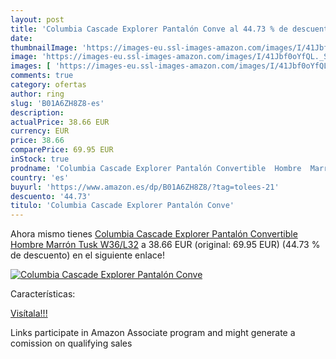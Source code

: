 ```yaml
---
layout: post
title: 'Columbia Cascade Explorer Pantalón Conve al 44.73 % de descuento'
date: 
thumbnailImage: 'https://images-eu.ssl-images-amazon.com/images/I/41Jbf0oYfQL._SL200_.jpg'
image: 'https://images-eu.ssl-images-amazon.com/images/I/41Jbf0oYfQL._SL200_.jpg'
images: [ 'https://images-eu.ssl-images-amazon.com/images/I/41Jbf0oYfQL._SL200_.jpg' ]
comments: true
category: ofertas
author: ring
slug: 'B01A6ZH8Z8-es'
description:
actualPrice: 38.66 EUR
currency: EUR
price: 38.66
comparePrice: 69.95 EUR
inStock: true
prodname: 'Columbia Cascade Explorer Pantalón Convertible  Hombre  Marrón  Tusk   W36/L32'
country: 'es'
buyurl: 'https://www.amazon.es/dp/B01A6ZH8Z8/?tag=tolees-21'
descuento: '44.73'
titulo: 'Columbia Cascade Explorer Pantalón Conve'
---
```


Ahora mismo tienes [Columbia Cascade Explorer Pantalón Convertible  Hombre  Marrón  Tusk   W36/L32](https://www.amazon.es/dp/B01A6ZH8Z8/?tag=tolees-21) a 38.66 EUR (original: 69.95 EUR) (44.73 %  de descuento) en el siguiente enlace!

[![Columbia Cascade Explorer Pantalón Conve](https://images-eu.ssl-images-amazon.com/images/I/41Jbf0oYfQL._SL200_.jpg)](https://www.amazon.es/dp/B01A6ZH8Z8/?tag=tolees-21)

Características:


[Visítala!!!](https://www.amazon.es/dp/B01A6ZH8Z8/?tag=tolees-21)

Links participate in Amazon Associate program and might generate a comission on qualifying sales
